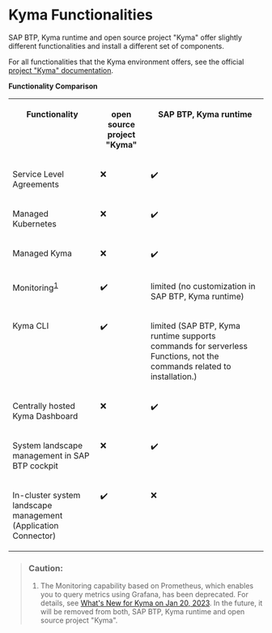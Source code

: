 <!-- loio4b83be95f7db4fddba5c46d388ebf39a -->

<link rel="stylesheet" type="text/css" href="../css/sap-icons.css"/>

# Kyma Functionalities

SAP BTP, Kyma runtime and open source project "Kyma" offer slightly different functionalities and install a different set of components.



For all functionalities that the Kyma environment offers, see the official [project "Kyma" documentation](https://kyma-project.io/#/).

**Functionality Comparison**


<table>
<tr>
<th valign="top">

Functionality

</th>
<th valign="top">

open source project "Kyma"

</th>
<th valign="top">

SAP BTP, Kyma runtime

</th>
</tr>
<tr>
<td valign="top">

Service Level Agreements

</td>
<td valign="top">

:x:

</td>
<td valign="top">

:heavy_check_mark:

</td>
</tr>
<tr>
<td valign="top">

Managed Kubernetes

</td>
<td valign="top">

:x:

</td>
<td valign="top">

:heavy_check_mark:

</td>
</tr>
<tr>
<td valign="top">

Managed Kyma

</td>
<td valign="top">

:x:

</td>
<td valign="top">

:heavy_check_mark:

</td>
</tr>
<tr>
<td valign="top">

Monitoring<sup>[1](kyma-functionalities-4b83be9.md#loio4b83be95f7db4fddba5c46d388ebf39a__ol_tcn_pdp_pvb)</sup>

</td>
<td valign="top">

:heavy_check_mark:

</td>
<td valign="top">

limited \(no customization in SAP BTP, Kyma runtime\)

</td>
</tr>
<tr>
<td valign="top">

Kyma CLI

</td>
<td valign="top">

:heavy_check_mark:

</td>
<td valign="top">

limited \(SAP BTP, Kyma runtime supports commands for serverless Functions, not the commands related to installation.\)

</td>
</tr>
<tr>
<td valign="top">

Centrally hosted Kyma Dashboard

</td>
<td valign="top">

:x:

</td>
<td valign="top">

:heavy_check_mark:

</td>
</tr>
<tr>
<td valign="top">

System landscape management in SAP BTP cockpit

</td>
<td valign="top">

:x:

</td>
<td valign="top">

:heavy_check_mark:

</td>
</tr>
<tr>
<td valign="top">

In-cluster system landscape management \(Application Connector\)

</td>
<td valign="top">

:heavy_check_mark:

</td>
<td valign="top">

:x:

</td>
</tr>
</table>

> ### Caution:  
> 1.  The Monitoring capability based on Prometheus, which enables you to query metrics using Grafana, has been deprecated. For details, see [What's New for Kyma on Jan 20, 2023](https://help.sap.com/whats-new/cf0cb2cb149647329b5d02aa96303f56?Component=Kyma%20Runtime&locale=en-US&version=Cloud&Valid_as_Of=2023-01-20%3A2023-01-20). In the future, it will be removed from both, SAP BTP, Kyma runtime and open source project "Kyma".

